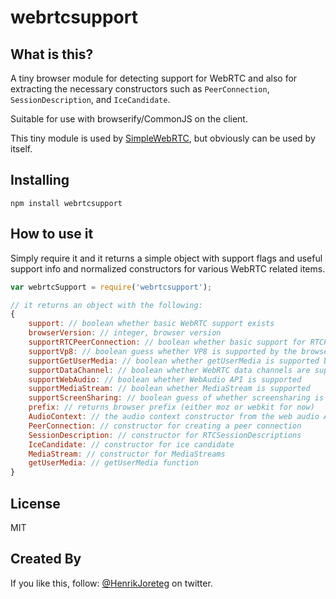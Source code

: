 # webrtcsupport

## What is this?

A tiny browser module for detecting support for WebRTC and also for extracting the necessary constructors such as `PeerConnection`, `SessionDescription`, and `IceCandidate`.

Suitable for use with browserify/CommonJS on the client. 

This tiny module is used by [SimpleWebRTC](https://simplewebrtc.com), but obviously can be used by itself.

## Installing

```
npm install webrtcsupport
```

## How to use it

Simply require it and it returns a simple object with support flags and useful support info and normalized constructors for various WebRTC related items.

```js
var webrtcSupport = require('webrtcsupport');

// it returns an object with the following:
{
    support: // boolean whether basic WebRTC support exists
    browserVersion: // integer, browser version
    supportRTCPeerConnection: // boolean whether basic support for RTCPeerConnection exists
    supportVp8: // boolean guess whether VP8 is supported by the browser
    supportGetUserMedia: // boolean whether getUserMedia is supported by the browser
    supportDataChannel: // boolean whether WebRTC data channels are supported
    supportWebAudio: // boolean whether WebAudio API is supported
    supportMediaStream: // boolean whether MediaStream is supported
    supportScreenSharing: // boolean guess of whether screensharing is supported,
    prefix: // returns browser prefix (either moz or webkit for now)
    AudioContext: // the audio context constructor from the web audio API
    PeerConnection: // constructor for creating a peer connection
    SessionDescription: // constructor for RTCSessionDescriptions
    IceCandidate: // constructor for ice candidate
    MediaStream: // constructor for MediaStreams
    getUserMedia: // getUserMedia function
}

```

## License

MIT

## Created By

If you like this, follow: [@HenrikJoreteg](http://twitter.com/henrikjoreteg) on twitter.

